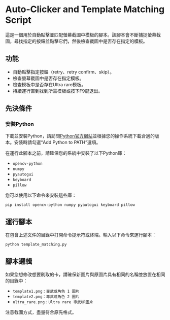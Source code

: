 # Auto-Clicker and Template Matching Script

這是一個用於自動點擊並匹配螢幕截圖中模板的腳本。該腳本會不斷捕捉螢幕截圖，尋找指定的按鈕並點擊它們，然後檢查截圖中是否存在指定的模板。

## 功能

- 自動點擊指定按鈕（retry、retry confirm、skip）。
- 檢查螢幕截圖中是否存在指定模板。
- 檢查模板中是否存在Ultra rare模板。
- 持續運行直到找到所需模板或按下F9鍵退出。

## 先決條件

### 安裝Python

下載並安裝Python，請訪問[Python官方網站](https://www.python.org)並根據您的操作系統下載合適的版本。安裝時請勾選“Add Python to PATH”選項。

在運行此腳本之前，請確保您的系統中安裝了以下Python庫：

- `opencv-python`
- `numpy`
- `pyautogui`
- `keyboard`
- `pillow`

您可以使用以下命令來安裝這些庫：

```
pip install opencv-python numpy pyautogui keyboard pillow
```
## 運行腳本
在包含上述文件的目錄中打開命令提示符或終端。輸入以下命令來運行腳本：
```
python template_matching.py
```

## 腳本邏輯
如果您想修改想要刷取的卡，請確保新圖片與原圖片具有相同的名稱並放置在相同的目錄中：

- `template1.png：專武或角色 1 圖片` 
- `template2.png：專武或角色 2 圖片`
- `ultra_rare.png：Ultra rare 專武UR圖片`

注意截圖方式，盡量符合原先格式。
